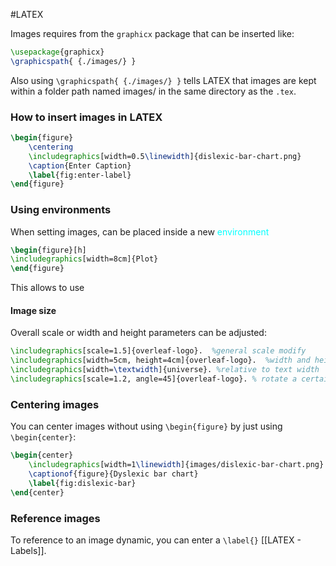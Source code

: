 #LATEX

Images requires from the `graphicx` package that can be inserted like: 
```LATEX
\usepackage{graphicx}
\graphicspath{ {./images/} }
```

Also using `\graphicspath{ {./images/} }` tells LATEX that images are kept within a folder path named images/ in the same directory as the `.tex`. 
### How to insert images in LATEX

```LATEX
\begin{figure}
    \centering
    \includegraphics[width=0.5\linewidth]{dislexic-bar-chart.png}
    \caption{Enter Caption}
    \label{fig:enter-label}
\end{figure}
```


### Using environments

When setting images, can be placed inside a new <span style="color:cyan;">environment</span> 

```LATEX
\begin{figure}[h]
\includegraphics[width=8cm]{Plot}
\end{figure}
```

This allows to use

#### Image size

Overall scale or width and height parameters can be adjusted: 

```LATEX
\includegraphics[scale=1.5]{overleaf-logo}.  %general scale modify
\includegraphics[width=5cm, height=4cm]{overleaf-logo}.  %width and height adjustment
\includegraphics[width=\textwidth]{universe}. %relative to text width 
\includegraphics[scale=1.2, angle=45]{overleaf-logo}. % rotate a certain angle
```

### Centering images

You can center images without using `\begin{figure}` by just using `\begin{center}`: 

```LATEX
\begin{center}    
    \includegraphics[width=1\linewidth]{images/dislexic-bar-chart.png}
    \captionof{figure}{Dyslexic bar chart}
    \label{fig:dislexic-bar}
\end{center}
```


### Reference images

To reference to an image dynamic, you can enter a `\label{}`  [[LATEX - Labels]]. 